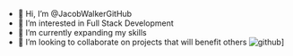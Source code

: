 - 👋 Hi, I’m @JacobWalkerGitHub
- 👀 I’m interested in Full Stack Development
- 🌱 I’m currently expanding my skills
- 💞️ I’m looking to collaborate on projects that will benefit others
![github](https://img.shields.io/badge/GitHub-000000?style=for-the-badge&logo=GitHub&logoColor=white)]

<!---
JacobWalkerGitHub/JacobWalkerGitHub is a ✨ special ✨ repository because its `README.md` (this file) appears on your GitHub profile.
You can click the Preview link to take a look at your changes.
--->
